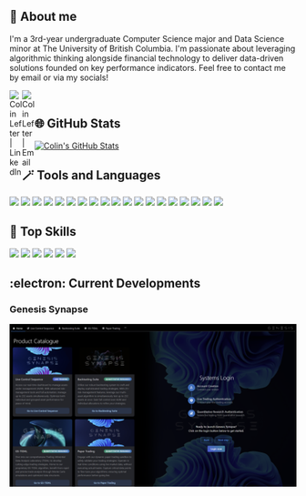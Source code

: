 ## :wave: About me

I'm a 3rd-year undergraduate Computer Science major and Data Science minor at The University of British Columbia. I'm passionate about leveraging algorithmic thinking alongside financial technology to deliver data-driven solutions founded on key performance indicators. Feel free to contact me by email or via my socials!

[<img align="left" alt="Colin Lefter | LinkedIn" width="22px" src="https://github.com/gauravghongde/social-icons/blob/master/SVG/Color/LinkedIN.svg" />][linkedin]
[<img align="left" alt="Colin Lefter | Email" width="22px" src="https://github.com/gauravghongde/social-icons/blob/master/SVG/Color/Outlook.svg" />][email]

[linkedin]: https://www.linkedin.com/in/colin-lefter/
[email]: mailto:clefter@student.ubc.ca

<br>

## :globe_with_meridians: GitHub Stats

[![Colin's GitHub Stats](https://github-readme-stats-sigma-five.vercel.app/api?username=ColinLefter&count_private=true&show_icons=true&theme=tokyonight&include_all_commits=true)](https://github.com/anuraghazra/github-readme-stats)

## :magic_wand: Tools and Languages

![](https://img.shields.io/badge/-Python-indigo?logo=python&logoColor=white)
![](https://img.shields.io/badge/-R-indigo?logo=R)
![](https://img.shields.io/badge/-Java-indigo?logo=Java)
![](https://img.shields.io/badge/-SQL-indigo)
![](https://img.shields.io/badge/-LaTeX-indigo?logo=latex)
![](https://img.shields.io/badge/-Tableau-indigo?logo=tableau&logoColor=white)
![](https://img.shields.io/badge/-Jupyter-indigo?logo=jupyter&logoColor=white)
![](https://img.shields.io/badge/-Plotly-indigo?logo=plotly)
![](https://img.shields.io/badge/-Pandas-indigo?logo=pandas)
![](https://img.shields.io/badge/-Scikitlearn-indigo?logo=scikitlearn&logoColor=white)
![](https://img.shields.io/badge/-Android%20Studio-indigo)
![](https://img.shields.io/badge/-IntelliJ%20IDEA-indigo?logo=intellijidea)
![](https://img.shields.io/badge/-Visual%20Studio%20Code-indigo?logo=visualstudiocode)
![](https://img.shields.io/badge/-Unreal%20Engine-indigo?logo=unrealengine)
![](https://img.shields.io/badge/-Seaborn-indigo?logo=seaborn)
![](https://img.shields.io/badge/-Git-indigo?logo=git&logoColor=white)
![](https://img.shields.io/badge/-GitHub-indigo?logo=github)
![](https://img.shields.io/badge/-Microsoft%20Excel-indigo?logo=microsoftexcel)
![](https://img.shields.io/badge/-Maple-indigo?logo=maple)

## :dart: Top Skills

![](https://img.shields.io/badge/-Algorithmic%20Trading%20-indigo?&style=for-the-badge)
![](https://img.shields.io/badge/-FinTech%20-indigo?&style=for-the-badge)
![](https://img.shields.io/badge/-Data%20Engineering-indigo?&style=for-the-badge)
![](https://img.shields.io/badge/-Data%20Structures-indigo?&style=for-the-badge)
![](https://img.shields.io/badge/-Machine%20Learning-indigo?&style=for-the-badge)
![](https://img.shields.io/badge/-Time%20Series%20Analysis%20-indigo?&style=for-the-badge)

## :electron: Current Developments

### Genesis Synapse

[![Video Name](assets/HomeDark.png)](https://github.com/ColinLefter/Genesis-Synapse-Showcase)
